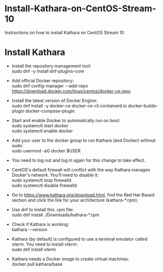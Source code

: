 # Install-Kathara-on-CentOS-Stream-10
Instructions on how to install Kathara on CentOS Stream 10

# Install Kathara
- Install the repository management tool:<br>
sudo dnf -y install dnf-plugins-core

- Add official Docker repository:<br>
sudo dnf config-manager --add-repo https://download.docker.com/linux/centos/docker-ce.repo

- Install the latest version of Docker Engine:<br>
sudo dnf install -y docker-ce docker-ce-cli containerd.io docker-buildx-plugin docker-compose-plugin

- Start and enable Docker to automatically run on boot:<br>
sudo systemctl start docker<br>
sudo systemctl enable docker

- Add your user to the docker group to run Kathara (and Docker) without sudo:<br>
sudo usermod -aG docker $USER

- You need to log out and log in again for this change to take effect.

- CentOS's default firewall will conflict with the way Kathara manages Docker's network. You'll need to disable it:<br>
sudo systemctl stop firewalld<br>
sudo systemctl disable firewalld

- Go to https://www.kathara.org/download.html, find the Red Hat-Based section and click the link for your architecture (kathara-*.rpm).

- Use dnf to install this .rpm file:<br>
sudo dnf install ./Downloads/kathara-*.rpm

- Check if Kathara is working:<br>
kathara --version

- Kathara (by default) is configured to use a terminal emulator called xterm. You need to install xterm:<br>
sudo dnf install xterm

- Kathara needs a Docker image to create virtual machines:<br>
docker pull kathara/base
